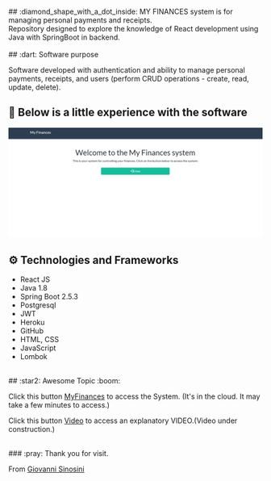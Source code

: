 <br/>
## :diamond_shape_with_a_dot_inside: MY FINANCES system is for managing personal payments and receipts.
<br/>
Repository designed to explore the knowledge of React development using Java with SpringBoot in backend.
<br/>
<br/>
## :dart:  Software purpose

Software developed with authentication and ability to manage personal payments, receipts, and users (perform CRUD operations - create, read, update, delete).
<br/>

## :mag_right:  Below is a little experience with the software

![](/docs/images/animation.gif)
<br/>

## :gear: Technologies and Frameworks

* React JS
* Java 1.8
* Spring Boot 2.5.3 
* Postgresql
* JWT
* Heroku
* GitHub
* HTML, CSS
* JavaScript
* Lombok
<br/>
## :star2: Awesome Topic :boom:

<p>Click this button <a class="btn btn-lg btn-primary" href="https://myfinances-7-app.herokuapp.com/#/" target="_blank">MyFinances</a> to access the System. (It's in the cloud. It may take a few minutes to access.)</p>



<p>Click this button <a class="btn btn-lg btn-primary" href="" target="_blank">Video</a> to access an explanatory VIDEO.(Video under construction.)</p>

<br/>
### :pray: Thank you for visit.

From <a href="https://github.com/GiovanniSinosini" target="_blank">Giovanni Sinosini</a>



